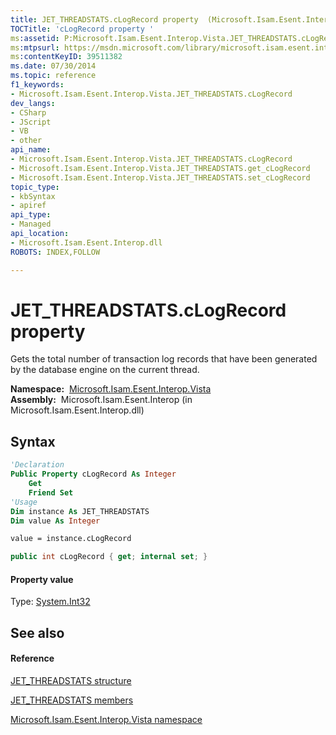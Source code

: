 ```yaml
---
title: JET_THREADSTATS.cLogRecord property  (Microsoft.Isam.Esent.Interop.Vista)
TOCTitle: 'cLogRecord property '
ms:assetid: P:Microsoft.Isam.Esent.Interop.Vista.JET_THREADSTATS.cLogRecord
ms:mtpsurl: https://msdn.microsoft.com/library/microsoft.isam.esent.interop.vista.jet_threadstats.clogrecord(v=EXCHG.10)
ms:contentKeyID: 39511382
ms.date: 07/30/2014
ms.topic: reference
f1_keywords:
- Microsoft.Isam.Esent.Interop.Vista.JET_THREADSTATS.cLogRecord
dev_langs:
- CSharp
- JScript
- VB
- other
api_name: 
- Microsoft.Isam.Esent.Interop.Vista.JET_THREADSTATS.cLogRecord
- Microsoft.Isam.Esent.Interop.Vista.JET_THREADSTATS.get_cLogRecord
- Microsoft.Isam.Esent.Interop.Vista.JET_THREADSTATS.set_cLogRecord
topic_type: 
- kbSyntax
- apiref
api_type: 
- Managed
api_location: 
- Microsoft.Isam.Esent.Interop.dll
ROBOTS: INDEX,FOLLOW

---
```


# JET_THREADSTATS.cLogRecord property

Gets the total number of transaction log records that have been generated by the database engine on the current thread.

**Namespace:**  [Microsoft.Isam.Esent.Interop.Vista](hh558039\(v=exchg.10\).md)  
**Assembly:**  Microsoft.Isam.Esent.Interop (in Microsoft.Isam.Esent.Interop.dll)

## Syntax

``` vb
'Declaration
Public Property cLogRecord As Integer
    Get
    Friend Set
'Usage
Dim instance As JET_THREADSTATS
Dim value As Integer

value = instance.cLogRecord
```

``` csharp
public int cLogRecord { get; internal set; }
```

#### Property value

Type: [System.Int32](https://docs.microsoft.com/dotnet/api/system.int32?redirectedfrom=MSDN)  

## See also

#### Reference

[JET_THREADSTATS structure](hh578565\(v=exchg.10\).md)

[JET_THREADSTATS members](hh579250\(v=exchg.10\).md)

[Microsoft.Isam.Esent.Interop.Vista namespace](hh558039\(v=exchg.10\).md)

